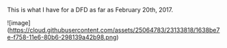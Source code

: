 This is what I have for a DFD as far as February 20th, 2017.

![image] (https://cloud.githubusercontent.com/assets/25064783/23133818/1638be7e-f758-11e6-80b6-298139a42b98.png)

